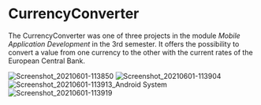 # CurrencyConverter
The CurrencyConverter was one of three projects in the module *Mobile Application Development* in the 3rd semester. It offers the possibility to convert a value from one currency to the other with the current rates of the European Central Bank.

![Screenshot_20210601-113850](https://user-images.githubusercontent.com/56250123/120302652-68121880-c2ce-11eb-9dec-11954bd370fc.jpg)
![Screenshot_20210601-113904](https://user-images.githubusercontent.com/56250123/120302657-68aaaf00-c2ce-11eb-885e-80cec3d45e11.jpg)
![Screenshot_20210601-113913_Android System](https://user-images.githubusercontent.com/56250123/120302663-69434580-c2ce-11eb-9ecd-00653b85dc2f.jpg)
![Screenshot_20210601-113919](https://user-images.githubusercontent.com/56250123/120302664-69434580-c2ce-11eb-8ca5-c627b91cd76e.jpg)

